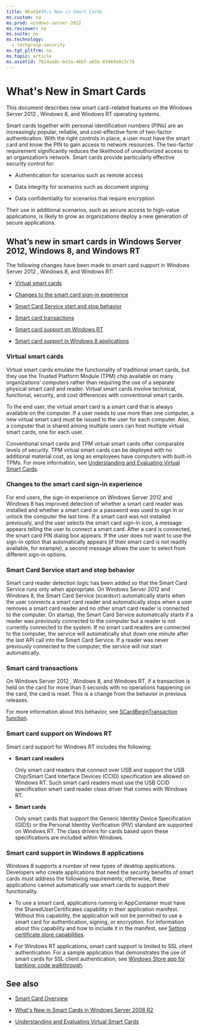 ```yaml
---
title: What&#39;s New in Smart Cards
ms.custom: na
ms.prod: windows-server-2012
ms.reviewer: na
ms.suite: na
ms.technology: 
  - techgroup-security
ms.tgt_pltfrm: na
ms.topic: article
ms.assetid: 7814aa0c-6e3a-46bf-a65b-83469e8c2c78
---
```

# What&#39;s New in Smart Cards
This document describes new smart card−related features on the  Windows Server 2012 , Windows 8, and Windows RT operating systems.

Smart cards together with personal identification numbers \(PINs\) are an increasingly popular, reliable, and cost\-effective form of two\-factor authentication. With the right controls in place, a user must have the smart card and know the PIN to gain access to network resources. The two\-factor requirement significantly reduces the likelihood of unauthorized access to an organization’s network. Smart cards provide particularly effective security control for:

-   Authentication for scenarios such as remote access

-   Data integrity for scenarios such as document signing

-   Data confidentiality for scenarios that require encryption

Their use in additional scenarios, such as secure access to high\-value applications, is likely to grow as organizations deploy a new generation of secure applications.

## What’s new in smart cards in Windows Server 2012, Windows 8, and Windows RT
The following changes have been made to smart card support in  Windows Server 2012 , Windows 8, and Windows RT:

-   [Virtual smart cards](#BKMK_VSC)

-   [Changes to the smart card sign\-in experience](#BKMK_SignIn)

-   [Smart Card Service start and stop behavior](#BKMK_StartStop)

-   [Smart card transactions](#BKMK_Trans)

-   [Smart card support on Windows RT](#BKMK_WinRTsupport)

-   [Smart card support in Windows 8 applications](#BKMK_Win8AppSupport)

### <a name="BKMK_VSC"></a>Virtual smart cards
Virtual smart cards emulate the functionality of traditional smart cards, but they use the Trusted Platform Module \(TPM\) chip available on many organizations’ computers rather than requiring the use of a separate physical smart card and reader. Virtual smart cards involve technical, functional, security, and cost differences with conventional smart cards.

To the end user, the virtual smart card is a smart card that is always available on the computer. If a user needs to use more than one computer, a new virtual smart card must be issued to the user for each computer. Also, a computer that is shared among multiple users can host multiple virtual smart cards, one for each user.

Conventional smart cards and TPM virtual smart cards offer comparable levels of security. TPM virtual smart cards can be deployed with no additional material cost, as long as employees have computers with built\-in TPMs. For more information, see [Understanding and Evaluating Virtual Smart Cards](http://go.microsoft.com/fwlink/?LinkId=243114).

### <a name="BKMK_SignIn"></a>Changes to the smart card sign\-in experience
For end users, the sign\-in experience on  Windows Server 2012  and Windows 8 has improved detection of whether a smart card reader was installed and whether a smart card or a password was used to sign in or unlock the computer the last time. If a smart card was not installed previously, and the user selects the smart card sign\-in icon, a message appears telling the user to connect a smart card. After a card is connected, the smart card PIN dialog box appears. If the user does not want to use the sign\-in option that automatically appears \(if their smart card is not readily available, for example\), a second message allows the user to select from different sign\-in options.

### <a name="BKMK_StartStop"></a>Smart Card Service start and stop behavior
Smart card reader detection logic has been added so that the Smart Card Service runs only when appropriate. On  Windows Server 2012  and Windows 8, the Smart Card Service \(scardsvr\) automatically starts when the user connects a smart card reader and automatically stops when a user removes a smart card reader and no other smart card reader is connected to the computer. On startup, the Smart Card Service automatically starts if a reader was previously connected to the computer but a reader is not currently connected to the system. If no smart card readers are connected to the computer, the service will automatically shut down one minute after the last API call into the Smart Card Service. If a reader was never previously connected to the computer, the service will not start automatically.

### <a name="BKMK_Trans"></a>Smart card transactions
On  Windows Server 2012 , Windows 8, and Windows RT, if a transaction is held on the card for more than 5 seconds with no operations happening on the card, the card is reset. This is a change from the behavior in previous releases.

For more information about this behavior, see [SCardBeginTransaction function](http://msdn.microsoft.com/library/windows/desktop/aa379469(v=vs.85).aspx).

### <a name="BKMK_WinRTsupport"></a>Smart card support on Windows RT
Smart card support for Windows RT includes the following:

-   **Smart card readers**

    Only smart card readers that connect over USB and support the USB Chip\/Smart Card Interface Devices \(CCID\) specification are allowed on Windows RT. Such smart card readers must use the USB CCID specification smart card reader class driver that comes with Windows RT.

-   **Smart cards**

    Only smart cards that support the Generic Identity Device Specification \(GIDS\) or the Personal Identity Verification \(PIV\) standard are supported on Windows RT. The class drivers for cards based upon these specifications are included within Windows.

### <a name="BKMK_Win8AppSupport"></a>Smart card support in Windows 8 applications
Windows 8 supports a number of new types of desktop applications. Developers who create applications that need the security benefits of smart cards must address the following requirements; otherwise, these applications cannot automatically use smart cards to support their functionality.

-   To use a smart card, applications running in AppContainer must have the SharedUserCertificates capability in their application manifest. Without this capability, the application will not be permitted to use a smart card for authentication, signing, or encryption. For information about this capability and how to include it in the manifest, see [Setting certificate store capabilities](http://msdn.microsoft.com/library/windows/apps/hh465025.aspx).

-   For Windows RT applications, smart card support is limited to SSL client authentication. For a sample application that demonstrates the use of smart cards for SSL client authentication, see [Windows Store app for banking: code walkthrough](http://msdn.microsoft.com/library/windows/apps/hh464943.aspx).

## See also

-   [Smart Card Overview](Smart-Card-Overview.md)

-   [What's New in Smart Cards in Windows Server 2008 R2](http://technet.microsoft.com/library/dd367851(v=ws.10).aspx)

-   [Understanding and Evaluating Virtual Smart Cards](http://go.microsoft.com/fwlink/?LinkId=243114)


